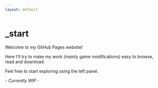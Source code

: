```yaml
---
layout: default
---
```


# _start

Welcome to my GitHub Pages website!

Here I'll try to make my work (mainly game modifications) easy to browse, read and download.

Feel free to start exploring using the left panel.

*- Currently WIP -*
